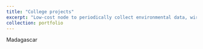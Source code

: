 ```yaml
---
title: "College projects"
excerpt: "Low-cost node to periodically collect environmental data, wirelessly aggregate it through nearby nodes, and upload it to the internet<br/><img src='/images/MESH_Logo_v2.png'>"
collection: portfolio
---
```


Madagascar
